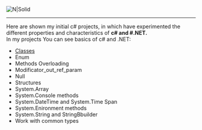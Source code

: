 
![N|Solid](https://4.bp.blogspot.com/-v4s6ro7xOCc/V1_p8_-DiNI/AAAAAAAAB4w/XOCHIoxLeU0b5jUZVQ8AMED3jT1hwPs9gCLcB/s500/what%2Bis%2Bc-sharp%2Bprogramming.png)

----
Here are shown my initial c# projects, in which have experimented the different properties and characteristics of **c# and #.NET.**  
In my projects You can see basics of c# and .NET:

  - [Classes]
  - Enum
  - Methods Overloading
  - Modificator_out_ref_param
  - Null
  - Structures
  - System.Array
  - System.Console methods
  - System.DateTime and System.Time Span
  - System.Enironment methods
  - System.String and StringBbuilder
  - Work with common types





[Classes]: <https://github.com/shtigran/C_sharp-projects/tree/master/Classes>
[Enum]: <https://github.com/shtigran/C_sharp-projects/tree/master/Enum>
[Methods Overloading]: <https://github.com/shtigran/C_sharp-projects/tree/master/Methods%20Overloading>
[Modificator_out_ref_param]: <https://github.com/shtigran/C_sharp-projects/tree/master/Modificator_out_ref_param>
[Null]: <https://github.com/shtigran/C_sharp-projects/tree/master/Null>
[Structures]: <https://github.com/shtigran/C_sharp-projects/tree/master/Structures>
[System.Array]: <https://github.com/shtigran/C_sharp-projects/tree/master/System.Array>
[System.Console methods]: <https://github.com/shtigran/C_sharp-projects/tree/master/System.Console%20methods>
[System.DateTime and System.Time Span]: <https://github.com/shtigran/C_sharp-projects/tree/master/System.DateTime%20and%20System.Time%20Span>
[System.Enironment methods]: <https://github.com/shtigran/C_sharp-projects/tree/master/System.Enironment%20methods>
[System.String and StringBbuilder]: <https://github.com/shtigran/C_sharp-projects/tree/master/System.string%20and%20stringBbuilder>
[Work with common types]: <https://github.com/shtigran/C_sharp-projects/tree/master/Work%20with%20common%20types>
